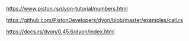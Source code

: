 https://www.piston.rs/dyon-tutorial/numbers.html

https://github.com/PistonDevelopers/dyon/blob/master/examples/call.rs

https://docs.rs/dyon/0.45.6/dyon/index.html